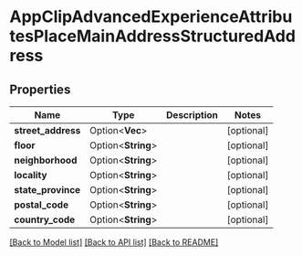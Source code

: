 # AppClipAdvancedExperienceAttributesPlaceMainAddressStructuredAddress

## Properties

Name | Type | Description | Notes
------------ | ------------- | ------------- | -------------
**street_address** | Option<**Vec<String>**> |  | [optional]
**floor** | Option<**String**> |  | [optional]
**neighborhood** | Option<**String**> |  | [optional]
**locality** | Option<**String**> |  | [optional]
**state_province** | Option<**String**> |  | [optional]
**postal_code** | Option<**String**> |  | [optional]
**country_code** | Option<**String**> |  | [optional]

[[Back to Model list]](../README.md#documentation-for-models) [[Back to API list]](../README.md#documentation-for-api-endpoints) [[Back to README]](../README.md)


